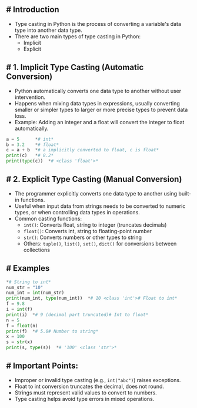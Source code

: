 ## **# Introduction**

- Type casting in Python is the process of converting a variable's data type into another data type.
- There are two main types of type casting in Python:
    - Implicit
    - Explicit

## **# 1. Implicit Type Casting (Automatic Conversion)**

- Python automatically converts one data type to another without user intervention.
- Happens when mixing data types in expressions, usually converting smaller or simpler types to larger or more precise types to prevent data loss.
- Example: Adding an integer and a float will convert the integer to float automatically.

```python
a = 5      *# int*
b = 3.2    *# float*
c = a + b  *# a implicitly converted to float, c is float*
print(c)   *# 8.2*
print(type(c))  *# <class 'float'>*
```

## **# 2. Explicit Type Casting (Manual Conversion)**

- The programmer explicitly converts one data type to another using built-in functions.
- Useful when input data from strings needs to be converted to numeric types, or when controlling data types in operations.
- Common casting functions:
    - `int()`: Converts float, string to integer (truncates decimals)
    - `float()`: Converts int, string to floating-point number
    - `str()`: Converts numbers or other types to string
    - Others: `tuple()`, `list()`, `set()`, `dict()` for conversions between collections

## **# Examples**

```python
*# String to int*
num_str = "10"
num_int = int(num_str)  
print(num_int, type(num_int))  *# 10 <class 'int'># Float to int*
f = 9.8
i = int(f)  
print(i)  *# 9 (decimal part truncated)# Int to float*
n = 5
f = float(n)
print(f)  *# 5.0# Number to string*
x = 100
s = str(x)
print(s, type(s))  *# '100' <class 'str'>*
```

## **# Important Points:**

- Improper or invalid type casting (e.g., `int("abc")`) raises exceptions.
- Float to int conversion truncates the decimal, does not round.
- Strings must represent valid values to convert to numbers.
- Type casting helps avoid type errors in mixed operations.